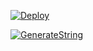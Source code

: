 [![Deploy](https://www.herokucdn.com/deploy/button.svg)](https://heroku.com/deploy?template=https://github.com/ccc1cic/Mira)

[![GenerateString](https://img.shields.io/badge/repl.it-generateString-yellowgreen)](https://replit.com/@vorcl/generatestringsession#Ufo.py)
